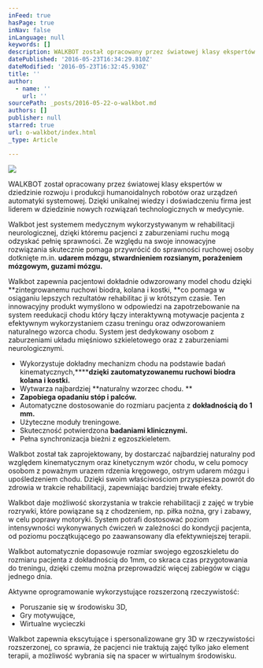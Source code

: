 ```yaml
---
inFeed: true
hasPage: true
inNav: false
inLanguage: null
keywords: []
description: WALKBOT został opracowany przez światowej klasy ekspertów w dziedzinie rozwoju i produkcji humanoidalnych robotów oraz urządzeń automatyki systemowej. Dzięki unikalnej wiedzy i doświadczeniu firma jest liderem w dziedzinie nowych rozwiązań technologicznych w medycynie.
datePublished: '2016-05-23T16:34:29.810Z'
dateModified: '2016-05-23T16:32:45.930Z'
title: ''
author:
  - name: ''
    url: ''
sourcePath: _posts/2016-05-22-o-walkbot.md
authors: []
publisher: null
starred: true
url: o-walkbot/index.html
_type: Article

---
```

![](https://the-grid-user-content.s3-us-west-2.amazonaws.com/8a5cbb35-4a1b-4621-bfd7-a9b3b05d8fef.gif)

WALKBOT został opracowany przez światowej klasy ekspertów w dziedzinie rozwoju i produkcji humanoidalnych robotów oraz urządzeń automatyki systemowej. Dzięki unikalnej wiedzy i doświadczeniu firma jest liderem w dziedzinie nowych rozwiązań technologicznych w medycynie.

Walkbot jest systemem medycznym wykorzystywanym w rehabilitacji neurologicznej, dzięki któremu pacjenci z zaburzeniami ruchu mogą odzyskać pełnię sprawności. Ze względu na swoje innowacyjne rozwiązania skutecznie pomaga przywrócić do sprawności ruchowej osoby dotknięte m.in. **udarem mózgu, stwardnieniem rozsianym, porażeniem mózgowym, guzami mózgu.**

Walkbot zapewnia pacjentowi dokładnie odwzorowany model chodu dzięki **zintegrowanemu ruchowi biodra, kolana i kostki, **co pomaga w osiąganiu lepszych rezultatów rehabilitac ji w krótszym czasie. Ten innowacyjny produkt wymyślono w odpowiedzi na zapotrzebowanie na system reedukacji chodu który łączy interaktywną motywacje pacjenta z efektywnym wykorzystaniem czasu treningu oraz odwzorowaniem naturalnego wzorca chodu. System jest dedykowany osobom z zaburzeniami układu mięśniowo szkieletowego oraz z zaburzeniami neurologicznymi.

* Wykorzystuje dokładny mechanizm chodu na podstawie badań kinematycznych,******dzięki zautomatyzowanemu ruchowi biodra kolana i kostki.**
* Wytwarza najbardziej **naturalny wzorzec chodu. **
* **Zapobiega opadaniu stóp i palców.**
* Automatyczne dostosowanie do rozmiaru pacjenta z **dokładnością do 1 mm.**
* Użyteczne moduły treningowe.
* Skuteczność potwierdzona **badaniami klinicznymi.**
* Pełna synchronizacja bieżni z egzoszkieletem.

Walkbot został tak zaprojektowany, by dostarczać najbardziej naturalny pod względem kinematycznym oraz kinetycznym wzór chodu, w celu pomocy osobom z poważnym urazem rdzenia kręgowego, ostrym udarem mózgu i upośledzeniem chodu. Dzięki swoim właściwościom przyspiesza powrót do zdrowia w trakcie rehabilitacji, zapewniając bardziej trwałe efekty.

Walkbot daje możliwość skorzystania w trakcie rehabilitacji z zajęć w trybie rozrywki, które powiązane są z chodzeniem, np. piłka nożna, gry i zabawy, w celu poprawy motoryki. System potrafi dostosować poziom intensywności wykonywanych ćwiczeń w zależności do kondycji pacjenta, od poziomu początkującego po zaawansowany dla efektywniejszej terapii. 

Walkbot automatycznie dopasowuje rozmiar swojego egzoszkieletu do rozmiaru pacjenta z dokładnością do 1mm, co skraca czas przygotowania do treningu, dzięki czemu można przeprowadzić więcej zabiegów w ciągu jednego dnia.

Aktywne oprogramowanie wykorzystujące rozszerzoną rzeczywistość:

* Poruszanie się w środowisku 3D,
* Gry motywujące,
* Wirtualne wycieczki

Walkbot zapewnia ekscytujące i spersonalizowane gry 3D w rzeczywistości rozszerzonej, co sprawia, że pacjenci nie traktują zajęć tylko jako element terapii, a możliwość wybrania się na spacer w wirtualnym środowisku.
